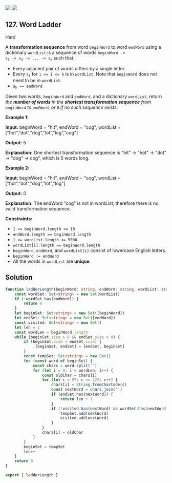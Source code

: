 [![](https://img.shields.io/github/stars/LeetCode-Top-Interview-150/LeetCode-Top-Interview-150?label=Stars&style=flat-square)](https://github.com/LeetCode-Top-Interview-150/LeetCode-Top-Interview-150)
[![](https://img.shields.io/github/forks/LeetCode-Top-Interview-150/LeetCode-Top-Interview-150?label=Fork%20me%20on%20GitHub%20&style=flat-square)](https://github.com/LeetCode-Top-Interview-150/LeetCode-Top-Interview-150/fork)

## 127\. Word Ladder

Hard

A **transformation sequence** from word `beginWord` to word `endWord` using a dictionary `wordList` is a sequence of words <code>beginWord -> s<sub>1</sub> -> s<sub>2</sub> -> ... -> s<sub>k</sub></code> such that:

*   Every adjacent pair of words differs by a single letter.
*   Every <code>s<sub>i</sub></code> for `1 <= i <= k` is in `wordList`. Note that `beginWord` does not need to be in `wordList`.
*   <code>s<sub>k</sub> == endWord</code>

Given two words, `beginWord` and `endWord`, and a dictionary `wordList`, return _the **number of words** in the **shortest transformation sequence** from_ `beginWord` _to_ `endWord`_, or_ `0` _if no such sequence exists._

**Example 1:**

**Input:** beginWord = "hit", endWord = "cog", wordList = ["hot","dot","dog","lot","log","cog"]

**Output:** 5

**Explanation:** One shortest transformation sequence is "hit" -> "hot" -> "dot" -> "dog" -> cog", which is 5 words long. 

**Example 2:**

**Input:** beginWord = "hit", endWord = "cog", wordList = ["hot","dot","dog","lot","log"]

**Output:** 0

**Explanation:** The endWord "cog" is not in wordList, therefore there is no valid transformation sequence. 

**Constraints:**

*   `1 <= beginWord.length <= 10`
*   `endWord.length == beginWord.length`
*   `1 <= wordList.length <= 5000`
*   `wordList[i].length == beginWord.length`
*   `beginWord`, `endWord`, and `wordList[i]` consist of lowercase English letters.
*   `beginWord != endWord`
*   All the words in `wordList` are **unique**.

## Solution

```typescript
function ladderLength(beginWord: string, endWord: string, wordList: string[]): number {
    const wordSet: Set<string> = new Set(wordList)
    if (!wordSet.has(endWord)) {
        return 0
    }
    let beginSet: Set<string> = new Set([beginWord])
    let endSet: Set<string> = new Set([endWord])
    const visited: Set<string> = new Set()
    let len = 1
    const wordLen = beginWord.length
    while (beginSet.size > 0 && endSet.size > 0) {
        if (beginSet.size > endSet.size) {
            ;[beginSet, endSet] = [endSet, beginSet]
        }
        const tempSet: Set<string> = new Set()
        for (const word of beginSet) {
            const chars = word.split('')
            for (let i = 0; i < wordLen; i++) {
                const oldChar = chars[i]
                for (let c = 97; c <= 122; c++) {
                    chars[i] = String.fromCharCode(c)
                    const nextWord = chars.join('')
                    if (endSet.has(nextWord)) {
                        return len + 1
                    }
                    if (!visited.has(nextWord) && wordSet.has(nextWord)) {
                        tempSet.add(nextWord)
                        visited.add(nextWord)
                    }
                }
                chars[i] = oldChar
            }
        }
        beginSet = tempSet
        len++
    }
    return 0
}

export { ladderLength }
```